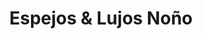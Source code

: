 ---
title: "Espejos & Lujos Noño"
url: /barrios-unidos/espejos-und-lujos-nono/
shop: piezas de automóviles
---